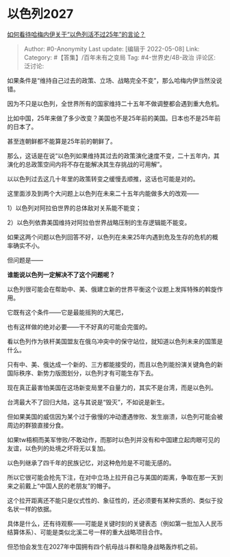 # 以色列2027
[如何看待哈梅内伊关于“以色列活不过25年”的言论？](https://www.zhihu.com/question/35530832/answer/2475749564)

> Author: #0-Anonymity
> Last update: [编辑于 2022-05-08]
> Link:
> Category: #【答集】/百年未有之变局
> Tag: #4-世界史/4B-政治
> 评论区:
> 泛讨论:

如果条件是“维持自己过去的政策、立场、战略完全不变”，那么哈梅内伊当然没说错。

因为不只是以色列，全世界所有的国家维持二十五年不做调整都会遇到重大危机。

比如中国，25年来做了多少改变？美国也不是25年前的美国。日本也不是25年前的日本了。

甚至连朝鲜都不能算是25年前的朝鲜了。

那么，这话是在说“以色列如果维持其过去的政策演化速度不变，二十五年内，其演化的总政策空间内将不存在能解决其生存挑战的可用解”。

以以色列过去这几十年里的政策转变之缓慢去顺推，这话也可能是对的。

这里面涉及到两个大问题上以色列在未来二十五年内能做多大的改观——

1）以色列对阿拉伯世界的总体敌对关系能不能变；

2）以色列依靠美国维持对阿拉伯世界战略压制的生存逻辑能不能变。

如果这两个问题以色列回答不好，以色列在未来25年内遇到危及生存的危机的概率确实不小。

但问题是——

**谁能说以色列一定解决不了这个问题呢？**

以色列很可能会在帮助中、美、俄建立新的世界平衡这个议题上发挥特殊的斡旋作用。

它既有这个条件——它是最能摇狗的大尾巴，

也有这样做的绝对必要——干不好真的可能会完蛋的。

看以色列作为铁杆美国盟友在俄乌冲突中的保守站位，就知道以色列未来的国策是什么。

只有中、美、俄达成一个新的、三方都能接受的，而且以色列能扮演关键角色的新国际秩序、新势力版图划分，以色列才有可能生存下去。

现在真正最害怕美国在这场新变局里不自量力的，其实不是台湾，而是以色列。

台湾最大不了回归大陆，这与其说是“毁灭”，不如说是新生。

但如果美国的威信因为某个过于傲慢的冲动遭遇惨败、发生崩溃，以色列可能会被周边的群狼直接分食。

如果tw梧桐而美军惨败/不敢动作，而那时以色列并没有和中国建立起肉眼可见的友谊，以色列的处境之坏将无以复加。

以色列继承了四千年的民族记忆，对这种危险是不可能无感的。

所以它很可能会抢先下注，在对中立场上拉开自己与美国的距离，争取在那一天到来之前戴上“中国人民的老朋友”的帽子。

这个拉开距离还不能只是仪式性的、象征性的，还必须要有某种实质的、类似于投名状一样的依据。

具体是什么，还有待观察——可能是关键时刻的关键表态（例如第一批加入人民币结算体系）、可能是类似北溪二号一样的重大战略项目合作。

但恐怕会发生在2027年中国拥有四个航母战斗群和隐身战略轰炸机之前。
